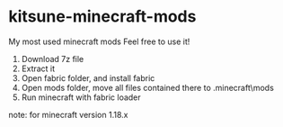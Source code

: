 # kitsune-minecraft-mods
My most used minecraft mods
Feel free to use it!

1. Download 7z file
2. Extract it
3. Open fabric folder, and install fabric
4. Open mods folder, move all files contained there to \.minecraft\mods
5. Run minecraft with fabric loader

note: 
for minecraft version 1.18.x
